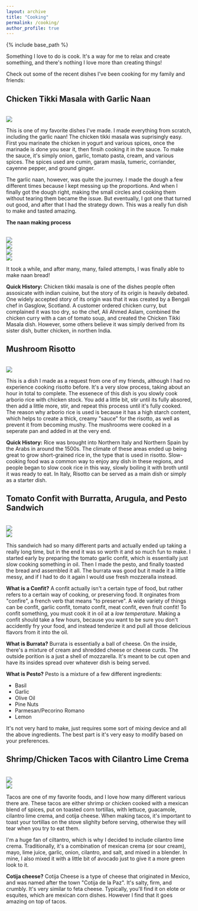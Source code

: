 ```yaml
---
layout: archive
title: "Cooking"
permalink: /cooking/
author_profile: true
---
```


{% include base_path %}

Something I love to do is cook. It's a way for me to relax and create something, and there's nothing I love more than creating things!

Check out some of the recent dishes I've been cooking for my family and friends:



## Chicken Tikki Masala with Garlic Naan

<br/><img src='/images/Cooking/Tikki Masla.JPG'>

This is one of my favorite dishes I've made. I made everything from scratch, including the garlic naan! The chicken tikki masala was suprisingly easy. First you marinate the chicken in yogurt and various spices, once the marinade is done you sear it, then finsih cooking it in the sauce. To make the sauce, it's simply onion, garlic, tomato pasta, cream, and various spices. The spices used are cumin, garam masla, tumeric, corriander, cayenne pepper, and ground ginger.  

 The garlic naan, however,  was quite the journey. I made the dough a few different times because I kept messing up the proportions. And when I finally got the dough right, making the small circles and cooking them without tearing them became the issue. But eventually, I got one that turned out good, and after that I had the strategy down. This was a really fun dish to make and tasted amazing.

**The naan making process**

<br/><img src='/images/Cooking/naan3.jpg'>
<br/><img src='/images/Cooking/naan1.jpg'>
<br/><img src='/images/Cooking/naan2.jpg'>
<br/><img src='/images/Cooking/naan4.jpg'>

It took a while, and after many, many, failed attempts, I was finally able to make naan bread!


**Quick History:**
Chicken tikki masala is one of the dishes people often assosicate with indian cuisine, but the story of its origin is heavily debated. One widely accepted story of its origin was that it was created by a Bengali chef in Gasglow, Scotland. A customer ordered chicken curry, but complained it was too dry, so the chef, Ali Ahmed Aslam, combined the chicken curry with a can of tomato soup, and created the Chicken Tikki Masala dish. However, some others believe it was simply derived from its sister dish, butter chicken, in northen India. 


## Mushroom Risotto

<br/><img src='/images/Cooking/Risotto.jpg'>

This is a dish I made as a request from one of my friends, although I had no experience cooking risotto before. It's a very slow process, taking about an hour in total to complete. The essenece of this dish is you slowly cook arborio rice with chicken stock. You add a little bit, stir until its fully absored, then add a little more, stir, and repeat this process until it's fully cooked. The reason why arborio rice is used is because it has a high starch content, which helps to create a thick, creamy "sauce" for the risotto, as well as prevent it from becoming mushy. The mushrooms were cooked in a seperate pan and added in at the very end. 

**Quick History:**
Rice was brought into Northern Italy and Northern Spain by the Arabs in around the 1500s. The climate of these areas ended up being great to grow short-grained rice in, the type that is used in risotto. Slow-cooking food was a common way to enjoy any dish in these regions, and people began to slow cook rice in this way, slowly boiling it with broth until it was ready to eat. In Italy, Risotto can be served as a main dish or simply as a starter dish. 



## Tomato Confit with Burratta, Arugula, and Pesto Sandwich 

<br/><img src='/images/Cooking/Confit.JPG'>
<br/><img src='/images/Cooking/Sandwhich.JPG'>


This sandwich had so many different parts and actually ended up taking a really long time, but in the end it was so worth it and so much fun to make. I started early by preparing the tomato garlic confit, which is essentially just slow cooking something in oil. Then I made the pesto, and finally toasted the bread and assembled it all. The burrata was good but it made it a little messy, and if I had to do it again I would use fresh mozzeralla instead.

**What is a Confit?**
A confit actually isn't a certain type of food, but rather refers to a certain way of cooking, or preserving food. It orginates from "confire", a french verb that means "to preserve". A wide variety of things can be confit, garlic confit, tomato confit, meat confit, even fruit confit! To confit something, you must cook it in oil at a *low temperature.* Making a confit should take a few hours, because you want to be sure you don't accidently fry your food, and instead tenderize it and pull all those delicious flavors from it into the oil.

**What is Burrata?**
Burrata is essentially a ball of cheese. On the inside, there's a mixture of cream and shredded cheese or cheese curds. The outside porition is a just a shell of mozzarella. It's meant to be cut open and have its insides spread over whatever dish is being served. 

**What is Pesto?**
Pesto is a mixture of a few different ingredients:
* Basil
* Garlic
* Olive Oil
* Pine Nuts
* Parmesan/Pecorino Romano 
* Lemon

It's not very hard to make, just requires some sort of mixing device and all the above ingredients. The best part is it's very easy to modify based on your preferences. 

## Shrimp/Chicken Tacos with Cilantro Lime Crema

<br/><img src='/images/Cooking/Tacos.jpg'>
<br/><img src='/images/Cooking/Tacos2.jpg'>


Tacos are one of my favorite foods, and I love how many different various there are. These tacos are either shrimp or chicken cooked with a mexican blend of spices, put on toasted corn tortillas, with lettuce, guacamole, cilantro lime crema, and cotija cheese. When making tacos, it's important to toast your tortillas on the stove slighlty before serving, otherwise they will tear when you try to eat them.

I'm a huge fan of ciltantro, which is why I decided to include cilantro lime crema. Traditionally, it's a combination of mexican crema (or sour cream), mayo, lime juice, garlic, onion, cilantro, and salt, and mixed in a blender. In mine, I also mixed it with a little bit of avocado just to give it a more green look to it. 

**Cotija cheese?**
Cotija Cheese is a type of cheese that originated in Mexico, and was named after the town "Cotija de la Paz". It's salty, firm, and crumbly. It's very similar to feta cheese. Typically, you'll find it on elote or esquites, which are mexican corn dishes. However I find that it goes amazing on top of tacos. 